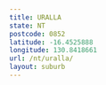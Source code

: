 ```yaml
---
title: URALLA
state: NT
postcode: 0852
latitude: -16.4525888
longitude: 130.8418661
url: /nt/uralla/
layout: suburb
---
```

